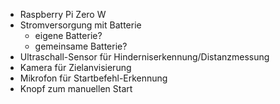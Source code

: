 - Raspberry Pi Zero W
- Stromversorgung mit Batterie
    - eigene Batterie?
    - gemeinsame Batterie?
- Ultraschall-Sensor für Hinderniserkennung/Distanzmessung
- Kamera für Zielanvisierung
- Mikrofon für Startbefehl-Erkennung
- Knopf zum manuellen Start
